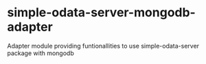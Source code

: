# simple-odata-server-mongodb-adapter
Adapter module providing funtionallities to use simple-odata-server package with mongodb 

